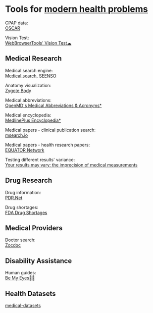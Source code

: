 
# Tools for [modern health problems](https://notageni.us/health/)

CPAP data:  
[OSCAR](https://www.sleepfiles.com/OSCAR/)

Vision Test:  
[WebBrowserTools' Vision Test☁](https://webbrowsertools.com/vision-test/)

## Medical Research

Medical search engine:  
[Medical search](https://lookformedical.com/en),
[SEENSO](https://www.seenso.com/)

Anatomy visualization:  
[Zygote Body](https://www.zygotebody.com/)

Medical abbreviations:  
[OpenMD's Medical Abbreviations & Acronyms*](https://openmd.com/dictionary/medical-abbreviations)

Medical encyclopedia:  
[MedlinePlus Encyclopedia*](https://medlineplus.gov/encyclopedia.html)

Medical papers - clinical publication search:  
[msearch.io](https://msearch.io/)

Medical papers - health research papers:  
[EQUATOR Network](https://www.equator-network.org/)

Testing different results' variance:  
[Your results may vary: the imprecision of medical measurements](https://www.bmj.com/content/368/bmj.m149/rr-8)

## Drug Research

Drug information:  
[PDR.Net](https://www.pdr.net/)

Drug shortages:  
[FDA Drug Shortages](https://www.accessdata.fda.gov/scripts/drugshortages/default.cfm)

## Medical Providers

Doctor search:  
[Zocdoc](https://www.zocdoc.com/)

## Disability Assistance

Human guides:  
[Be My Eyes🍎🤖](https://www.bemyeyes.com/)

## Health Datasets

[medical-datasets](https://github.com/adalca/medical-datasets)
